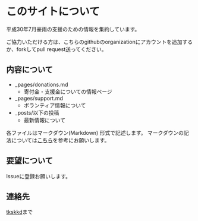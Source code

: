 # このサイトについて

平成30年7月豪雨の支援のための情報を集約しています。

ご協力いただける方は、こちらのgithubのorganizationにアカウントを追加するか、forkしてpull request送ってください。

## 内容について

- _pages/donations.md
    - 寄付金・支援金についての情報ページ
- _pages/support.md
    - ボランティア情報について
- _posts/以下の投稿
    - 最新情報について

各ファイルはマークダウン(Markdown) 形式で記述します。
マークダウンの記法については[こちら](https://qiita.com/kamorits/items/6f342da395ad57468ae3)を参考にお願いします。

## 要望について

Issueに登録お願いします。

## 連絡先

[tkskkd](https://twitter.com/kkd)まで